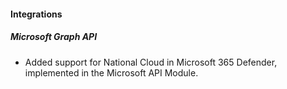 #### Integrations

##### Microsoft Graph API

- Added support for National Cloud in Microsoft 365 Defender, implemented in the Microsoft API Module.
